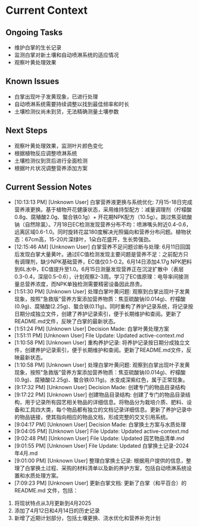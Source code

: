 # Current Context

## Ongoing Tasks

- 维护白掌的生长记录
- 监测白掌对新土壤和自动喷淋系统的适应情况
- 观察叶黄处理效果

## Known Issues

- 白掌出现叶子发黄现象，已进行处理
- 自动喷淋系统需要持续调整以找到最佳频率和时长
- 土壤检测仪尚未到货，无法精确测量土壤参数

## Next Steps

- 观察叶黄处理效果，监测叶片颜色变化
- 根据植物反应调整喷淋系统
- 土壤检测仪到货后进行全面检测
- 根据叶片状况调整营养添加方案

## Current Session Notes

- [10:13:13 PM] [Unknown User] 白掌营养液更换与系统优化: 7月15-18日完成营养液更换。基于植物开花健康状态，采用维持型配方：减量调理剂（柠檬酸0.8g、腐殖酸2.0g、螯合铁0.1g）+ 开花期NPK配方（10.5g）。跳过焦亚硫酸钠（自然除氯）。7月18日EC检测发现营养分布不均：喷淋嘴头附近0.4-0.6，远离区域0.6-1.0。同时旋转花盆180度解决光照偏向和营养分布问题。植物状态：67cm高，15-20片深绿叶，1朵白花盛开，生长势强劲。
- [12:15:46 AM] [Unknown User] 白掌营养不足问题诊断与处理: 6月11日回国后发现白掌大量黄叶。通过EC值检测发现主要问题是营养不足：之前配方只有调理剂，缺少NPK基础营养，EC值仅0.1-0.2。6月14日添加4.17g NPK肥料到6L水中，EC值提升至1.0。6月15日测量发现营养正在沉淀扩散中（表层0.3-0.4，深层0.5-0.6），计划观察2-3周。学习了EC值原理：电导率间接测量总营养浓度，而NPK单独检测需要精密设备因此昂贵。
- [1:51:30 PM] [Unknown User] 处理白掌叶黄问题: 观察到白掌出现叶子发黄现象，按照"急救版"营养方案添加营养物质：焦亚硫酸钠(0.014g)、柠檬酸(0.9g)、腐殖酸(2.25g)、螯合铁(0.11g)。同时重构了养护记录系统，将记录按日期分成独立文件，创建了养护记录索引，便于长期维护和查阅。更新了README.md文件，反映了白掌的最新状态。
- [1:51:24 PM] [Unknown User] Decision Made: 白掌叶黄处理方案
- [1:51:11 PM] [Unknown User] File Update: Updated active-context.md
- [1:10:58 PM] [Unknown User] 重构养护记录: 将养护记录按日期分成独立文件，创建养护记录索引，便于长期维护和查阅。更新了README.md文件，反映最新状态。
- [1:10:58 PM] [Unknown User] 处理白掌叶黄问题: 观察到白掌出现叶子发黄现象，按照"急救版"营养方案添加营养物质：焦亚硫酸钠(0.014g)、柠檬酸(0.9g)、腐殖酸(2.25g)、螯合铁(0.11g)。水变成深紫红色，属于正常现象。
- [9:17:32 PM] [Unknown User] Decision Made: 创建专门的物品目录结构
- [9:17:22 PM] [Unknown User] 创建物品目录结构: 创建了专门的物品目录结构，用于记录所有园艺相关物品的详细信息。将物品分为栽培介质、肥料、设备和工具四大类，每个物品都有独立的文档记录详细信息。更新了养护记录中的物品链接，使其指向相应的物品文档，形成完整的交叉引用系统。
- [9:04:17 PM] [Unknown User] Decision Made: 白掌换土方案与水质处理
- [9:04:05 PM] [Unknown User] File Update: Updated active-context.md
- [9:02:48 PM] [Unknown User] File Update: Updated 园艺物品清单.md
- [9:01:55 PM] [Unknown User] File Update: Updated 白掌换土记录-2024年4月.md
- [9:01:00 PM] [Unknown User] 整理白掌换土记录: 根据用户提供的信息，整理了白掌换土过程、采购的材料清单以及新的养护方案，包括自动喷淋系统设置和水质处理方案。
- [7:09:23 PM] [Unknown User] 更新白掌文档: 更新了白掌（和平百合）的 README.md 文件，包括：
1. 将现状特点从3月更新到4月2025
2. 添加了4月12日和4月14日的历史记录
3. 新增了近期计划部分，包括土壤更换、浇水优化和营养补充计划
